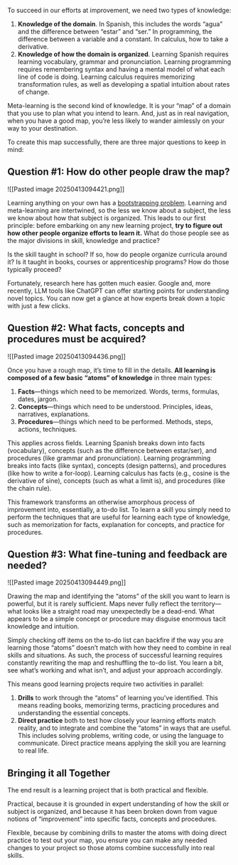To succeed in our efforts at improvement, we need two types of knowledge:

1. **Knowledge of the domain**. In Spanish, this includes the words “agua” and the difference between “estar” and “ser.” In programming, the difference between a variable and a constant. In calculus, how to take a derivative.
2. **Knowledge of how the domain is organized**. Learning Spanish requires learning vocabulary, grammar and pronunciation. Learning programming requires remembering syntax and having a mental model of what each line of code is doing. Learning calculus requires memorizing transformation rules, as well as developing a spatial intuition about rates of change.

Meta-learning is the second kind of knowledge. It is your “map” of a domain that you use to plan what you intend to learn. And, just as in real navigation, when you have a good map, you’re less likely to wander aimlessly on your way to your destination.

To create this map successfully, there are three major questions to keep in mind:

## **Question #1: How do other people draw the map?**

![[Pasted image 20250413094421.png]]

Learning anything on your own has a [bootstrapping problem](https://click.convertkit-mail.com/r8u0ol50q4a9u298nd4t6udrvvz66f7/z2hgh7ue4g6256ip/aHR0cHM6Ly9jb21wYXNzLm9ubGluZWxpYnJhcnkud2lsZXkuY29tL2RvaS9hYnMvMTAuMTExMS9qLjE3NDctOTk5MS4yMDEyLjAwNTA0Lng=). Learning and meta-learning are intertwined, so the less we know about a subject, the less we know about how that subject is organized. This leads to our first principle: before embarking on any new learning project, **try to figure out how other people organize efforts to learn it.** What do those people see as the major divisions in skill, knowledge and practice?

Is the skill taught in school? If so, how do people organize curricula around it? Is it taught in books, courses or apprenticeship programs? How do those typically proceed?

Fortunately, research here has gotten much easier. Google and, more recently, LLM tools like ChatGPT can offer starting points for understanding novel topics. You can now get a glance at how experts break down a topic with just a few clicks.

## **Question #2: What facts, concepts and procedures must be acquired?**

![[Pasted image 20250413094436.png]]

Once you have a rough map, it’s time to fill in the details. **All learning is composed of a few basic “atoms” of knowledge** in three main types:

1. **Facts**—things which need to be memorized. Words, terms, formulas, dates, jargon.
2. **Concepts**—things which need to be understood. Principles, ideas, narratives, explanations.
3. **Procedures**—things which need to be performed. Methods, steps, actions, techniques.

This applies across fields. Learning Spanish breaks down into facts (vocabulary), concepts (such as the difference between estar/ser), and procedures (like grammar and pronunciation). Learning programming breaks into facts (like syntax), concepts (design patterns), and procedures (like how to write a for-loop). Learning calculus has facts (e.g., cosine is the derivative of sine), concepts (such as what a limit is), and procedures (like the chain rule).

This framework transforms an otherwise amorphous process of improvement into, essentially, a to-do list. To learn a skill you simply need to perform the techniques that are useful for learning each type of knowledge, such as memorization for facts, explanation for concepts, and practice for procedures.

## **Question #3: What fine-tuning and feedback are needed?**

![[Pasted image 20250413094449.png]]

Drawing the map and identifying the “atoms” of the skill you want to learn is powerful, but it is rarely sufficient. Maps never fully reflect the territory—what looks like a straight road may unexpectedly be a dead-end. What appears to be a simple concept or procedure may disguise enormous tacit knowledge and intuition.

Simply checking off items on the to-do list can backfire if the way you are learning those “atoms” doesn’t match with how they need to combine in real skills and situations. As such, the process of successful learning requires constantly rewriting the map and reshuffling the to-do list. You learn a bit, see what’s working and what isn’t, and adjust your approach accordingly.

This means good learning projects require two activities in parallel:

1. **Drills** to work through the “atoms” of learning you’ve identified. This means reading books, memorizing terms, practicing procedures and understanding the essential concepts.
2. **Direct practice** both to test how closely your learning efforts match reality, and to integrate and combine the “atoms” in ways that are useful. This includes solving problems, writing code, or using the language to communicate. Direct practice means applying the skill you are learning to real life.

## **Bringing it all Together**

The end result is a learning project that is both practical and flexible.

Practical, because it is grounded in expert understanding of how the skill or subject is organized, and because it has been broken down from vague notions of “improvement” into specific facts, concepts and procedures.

Flexible, because by combining drills to master the atoms with doing direct practice to test out your map, you ensure you can make any needed changes to your project so those atoms combine successfully into real skills.